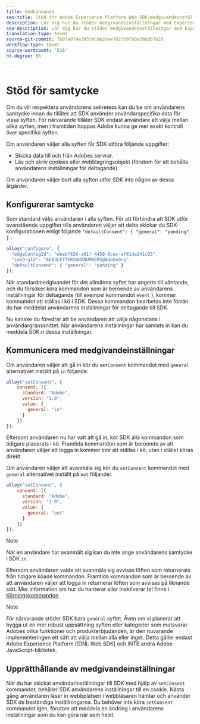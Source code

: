 ```yaml
---
title: Godkännande
seo-title: Stöd för Adobe Experience Platform Web SDK-medgivandeinställning
description: Lär dig hur du stöder medgivandeinställningar med Experience Platform Web SDK
seo-description: Lär dig hur du stöder medgivandeinställningar med Experience Platform Web SDK
translation-type: tm+mt
source-git-commit: 7b07a974e29334cde2dee7027b9780a296db7b20
workflow-type: tm+mt
source-wordcount: '516'
ht-degree: 0%

---
```



# Stöd för samtycke

Om du vill respektera användarens sekretess kan du be om användarens samtycke innan du tillåter att SDK använder användarspecifika data för vissa syften. För närvarande tillåter SDK endast användare att välja mellan olika syften, men i framtiden hoppas Adobe kunna ge mer exakt kontroll över specifika syften.

Om användaren väljer alla syften får SDK utföra följande uppgifter:

* Skicka data till och från Adobes servrar.
* Läs och skriv cookies eller webblagringsobjekt (förutom för att behålla användarens inställningar för deltagande).

Om användaren väljer bort alla syften utför SDK inte någon av dessa åtgärder.

## Konfigurerar samtycke

Som standard väljs användaren i alla syften. För att förhindra att SDK utför ovanstående uppgifter tills användaren väljer att delta skickar du SDK-konfigurationen enligt följande `"defaultConsent": { "general": "pending" }` :

```javascript
alloy("configure", {
  "edgeConfigId": "ebebf826-a01f-4458-8cec-ef61de241c93",
  "imsOrgId": "ADB3LETTERSANDNUMBERS@AdobeOrg",
  "defaultConsent": { "general": "pending" }
});
```

När standardmedgivandet för det allmänna syftet har angetts till väntande, och du försöker köra kommandon som är beroende av användarens inställningar för deltagande (till exempel kommandot `event` ), kommer kommandot att ställas i kö i SDK. Dessa kommandon bearbetas inte förrän du har meddelat användarens inställningar för deltagande till SDK.

Nu kanske du föredrar att be användaren att välja någonstans i användargränssnittet. När användarens inställningar har samlats in kan du meddela SDK:n dessa inställningar.

## Kommunicera med medgivandeinställningar

Om användaren väljer att gå in kör du `setConsent` kommandot med `general` alternativet inställt på `in` följande:

```javascript
alloy("setConsent", {
    consent: [{ 
      standard: "Adobe",
      version: "1.0",
      value: { 
        general: "in" 
      }
    }]
});
```

Eftersom användaren nu har valt att gå in, kör SDK alla kommandon som tidigare placerats i kö. Framtida kommandon som är beroende av att användaren väljer att logga in kommer _inte_ att ställas i kö, utan i stället köras direkt.

Om användaren väljer att avanmäla sig kör du `setConsent` kommandot med `general` alternativet inställt på `out` följande:

```javascript
alloy("setConsent", {
    consent: [{ 
      standard: "Adobe",
      version: "1.0",
      value: { 
        general: "out" 
      }
    }]
});
```

>[!NOTE]
>
>När en användare har avanmält sig kan du inte ange användarens samtycke i SDK `in`.

Eftersom användaren valde att avanmäla sig avvisas löften som returnerats från tidigare köade kommandon. Framtida kommandon som är beroende av att användaren väljer att logga in returnerar löften som avvisas på liknande sätt. Mer information om hur du hanterar eller inaktiverar fel finns i [Körningskommandon](executing-commands.md).

>[!NOTE]
>
>För närvarande stöder SDK bara `general` syftet. Även om vi planerar att bygga ut en mer robust uppsättning syften eller kategorier som motsvarar Adobes olika funktioner och produkterbjudanden, är den nuvarande implementeringen ett sätt att välja mellan alla eller inget.  Detta gäller endast Adobe Experience Platform [!DNL Web SDK] och INTE andra Adobe JavaScript-bibliotek.

## Upprätthållande av medgivandeinställningar

När du har skickat användarinställningar till SDK med hjälp av `setConsent` kommandot, behåller SDK användarens inställningar till en cookie. Nästa gång användaren läser in webbplatsen i webbläsaren hämtar och använder SDK de beständiga inställningarna. Du behöver inte köra `setConsent` kommandot igen, förutom att meddela en ändring i användarens inställningar som du kan göra när som helst.